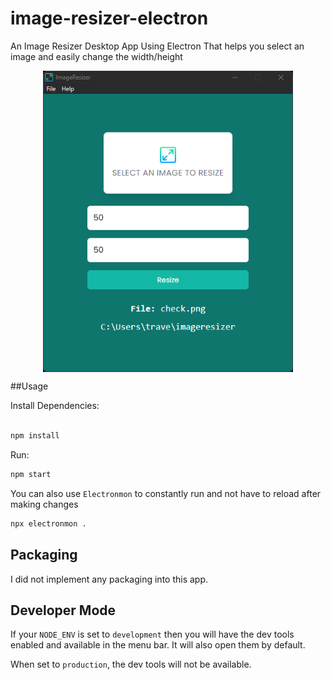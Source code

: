 # image-resizer-electron
An Image Resizer Desktop App Using Electron
That helps you select an image and easily change the width/height

<div style="display: flex; justify-content: center">
<img src="./assets/screen.png" width="400" />
</div>


##Usage

Install Dependencies:

```bash

npm install
```

Run:

```bash
npm start
```

You can also use `Electronmon` to constantly run and not have to reload after making changes

```bash
npx electronmon .
```

## Packaging

I did not implement any packaging into this app.

## Developer Mode

If your `NODE_ENV` is set to `development` then you will have the dev tools enabled and available in the menu bar. It will also open them by default.

When set to `production`, the dev tools will not be available.
